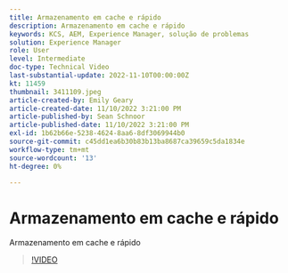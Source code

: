 ```yaml
---
title: Armazenamento em cache e rápido
description: Armazenamento em cache e rápido
keywords: KCS, AEM, Experience Manager, solução de problemas
solution: Experience Manager
role: User
level: Intermediate
doc-type: Technical Video
last-substantial-update: 2022-11-10T00:00:00Z
kt: 11459
thumbnail: 3411109.jpeg
article-created-by: Emily Geary
article-created-date: 11/10/2022 3:21:00 PM
article-published-by: Sean Schnoor
article-published-date: 11/10/2022 3:21:00 PM
exl-id: 1b62b66e-5238-4624-8aa6-8df3069944b0
source-git-commit: c45dd1ea6b30b83b13ba8687ca39659c5da1834e
workflow-type: tm+mt
source-wordcount: '13'
ht-degree: 0%

---
```


# Armazenamento em cache e rápido

Armazenamento em cache e rápido


>[!VIDEO](https://video.tv.adobe.com/v/3411109/?quality=12&learn=on)
